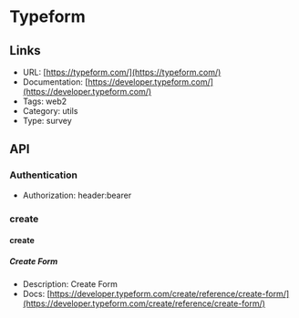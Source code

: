 # Typeform

## Links

* URL: [https://typeform.com/](https://typeform.com/)
* Documentation: [https://developer.typeform.com/](https://developer.typeform.com/)
* Tags: web2
* Category: utils
* Type: survey

## API

### Authentication

* Authorization: header:bearer

### create

#### create

##### Create Form

* Description: Create Form
* Docs: [https://developer.typeform.com/create/reference/create-form/](https://developer.typeform.com/create/reference/create-form/)

